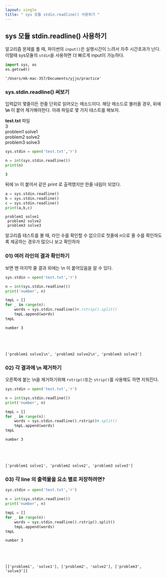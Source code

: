 ```yaml
---
layout: single
title: " sys 모듈 stdin.readline() 사용하기 "
---
```



## sys 모듈 stdin.readline() 사용하기

알고리즘 문제를 풀 때, 파이썬의 `input()`은 실행시간이 느려서 자주 시간초과가 난다. 이럴때 sys모듈의 `stdin`을 사용하면 더 빠르게 input이 가능하다.


```python
import sys, os
os.getcwd()
```




    '/Users/mk-mac-357/Documents/yjjo/practice'



### sys.stdin.readline() 써보기
입력값이 몇줄이든 한줄 단위로 읽어오는 메소드이다.   해당 메소드로 불러올 경우, 뒤에 **\n** 이 붙어 제거해야한다. 아래 파일로 몇 가지 테스트를 해보자.


**test.txt** 파일   
3    
problem1 solve1   
problem2 solve2   
problem3 solve3   


```python
sys.stdin = open('test.txt','r')
```


```python
n = int(sys.stdin.readline())
print(n)
```

    3


뒤에 \n 이 붙어서 같은 print 로 출력했지만 한줄 내림이 되었다.


```python
a = sys.stdin.readline()
b = sys.stdin.readline()
c = sys.stdin.readline()
print(a,b,c)
```

    problem1 solve1
     problem2 solve2
     problem3 solve3


알고리즘 테스트를 볼 때, 라인 수를 확인할 수 없으므로 첫줄에 n으로 줄 수를 확인하도록 제공하는 경우가 많으니 보고 확인하자

### 01) 여러 라인의 결과 확인하기   
보면 맨 마지막 줄 결과 외에는 \n 이 붙어있음을 알 수 있다.


```python
sys.stdin = open('test.txt','r')

n = int(sys.stdin.readline())
print('number', n)

tmpL = []
for _ in range(n):
    words = sys.stdin.readline()#.rstrip().split()
    tmpL.append(words)
tmpL
```

    number 3





    ['problem1 solve1\n', 'problem2 solve2\n', 'problem3 solve3']



### 02) 각 결과에 \n 제거하기    
오른쪽에 붙는 \n을 제거하기위해 `rstrip()`또는 `strip()`를 사용해도 하면 지워진다. 


```python
sys.stdin = open('test.txt','r')

n = int(sys.stdin.readline())
print('number', n)

tmpL = []
for _ in range(n):
    words = sys.stdin.readline().rstrip()#.split()
    tmpL.append(words)
tmpL
```

    number 3





    ['problem1 solve1', 'problem2 solve2', 'problem3 solve3']



### 03) 각 line 의 출력물을 요소 별로 저장하려면?


```python
sys.stdin = open('test.txt','r')

n = int(sys.stdin.readline())
print('number', n)

tmpL = []
for _ in range(n):
    words = sys.stdin.readline().rstrip().split()
    tmpL.append(words)
tmpL
```

    number 3





    [['problem1', 'solve1'], ['problem2', 'solve2'], ['problem3', 'solve3']]


